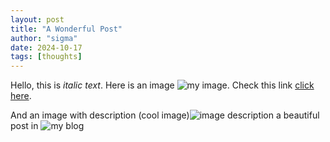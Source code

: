 ```yaml
---
layout: post
title: "A Wonderful Post"
author: "sigma"
date: 2024-10-17
tags: [thoughts]
---
```

Hello, this is *italic text*. Here is an image <img src="https:*example.com/image.jpg" alt="my image" />. Check this link <a href="https:*example.com">click here</a>.

And an image with description (cool image)<img src="https://example.com/image.jpg" alt="image description" />
a beautiful post in <img src="https://example.com/blog" alt="my blog" />
